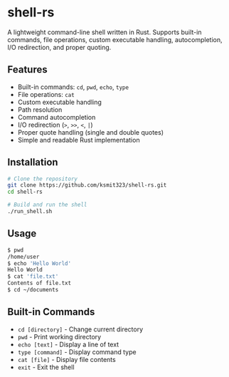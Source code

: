 # shell-rs

A lightweight command-line shell written in Rust. Supports built-in commands, file operations, custom executable handling, autocompletion, I/O redirection, and proper quoting.

## Features

- Built-in commands: `cd`, `pwd`, `echo`, `type`
- File operations: `cat`
- Custom executable handling
- Path resolution
- Command autocompletion
- I/O redirection (`>`, `>>`, `<`, `|`)
- Proper quote handling (single and double quotes)
- Simple and readable Rust implementation

## Installation

```bash
# Clone the repository
git clone https://github.com/ksmit323/shell-rs.git
cd shell-rs

# Build and run the shell
./run_shell.sh
```

## Usage

```bash
$ pwd
/home/user
$ echo 'Hello World'
Hello World
$ cat 'file.txt'
Contents of file.txt
$ cd ~/documents
```

## Built-in Commands

- `cd [directory]` - Change current directory
- `pwd` - Print working directory
- `echo [text]` - Display a line of text
- `type [command]` - Display command type
- `cat [file]` - Display file contents
- `exit` - Exit the shell

